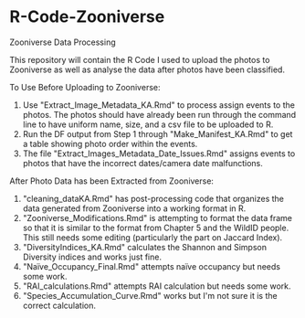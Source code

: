 # R-Code-Zooniverse
Zooniverse Data Processing 

This repository will contain the R Code I used to upload the photos to Zooniverse as well as analyse the data 
after photos have been classified.

To Use Before Uploading to Zooniverse:
1. Use "Extract_Image_Metadata_KA.Rmd" to process assign events to the photos. The photos should have already been run through the command line to have uniform name, size, and a csv file to be uploaded to R.
2. Run the DF output from Step 1 through "Make_Manifest_KA.Rmd" to get a table showing photo order within the events.
3. The file "Extract_Images_Metadata_Date_Issues.Rmd" assigns events to photos that have the incorrect dates/camera date malfunctions.

After Photo Data has been Extracted from Zooniverse:
1. "cleaning_dataKA.Rmd" has post-processing code that organizes the data generated from Zooniverse into a working format in R.
2. "Zooniverse_Modifications.Rmd" is attempting to format the data frame so that it is similar to the format from Chapter 5 and the WildID people. This still needs some editing (particularly the part on Jaccard Index).
3. "DiversityIndices_KA.Rmd" calculates the Shannon and Simpson Diversity indices and works just fine. 
4. "Naïve_Occupancy_Final.Rmd" attempts naïve occupancy but needs some work. 
5. "RAI_calculations.Rmd" attempts RAI calculation but needs some work. 
6. "Species_Accumulation_Curve.Rmd" works but I'm not sure it is the correct calculation.
